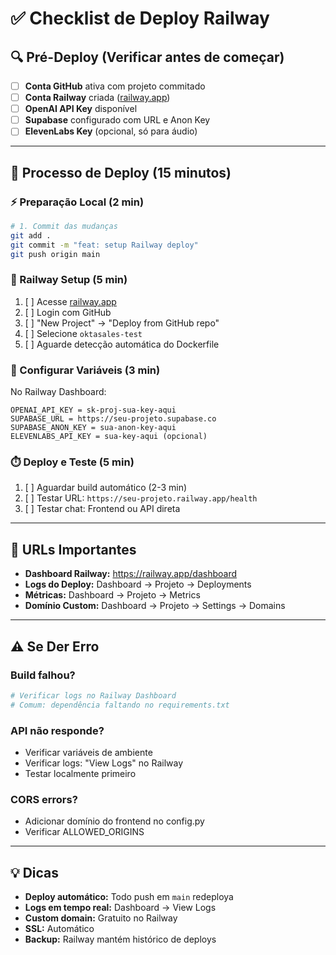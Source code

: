# ✅ Checklist de Deploy Railway

## 🔍 Pré-Deploy (Verificar antes de começar)

- [ ] **Conta GitHub** ativa com projeto commitado
- [ ] **Conta Railway** criada ([railway.app](https://railway.app))
- [ ] **OpenAI API Key** disponível
- [ ] **Supabase** configurado com URL e Anon Key
- [ ] **ElevenLabs Key** (opcional, só para áudio)

---

## 🚀 Processo de Deploy (15 minutos)

### ⚡ Preparação Local (2 min)
```bash
# 1. Commit das mudanças
git add .
git commit -m "feat: setup Railway deploy"
git push origin main
```

### 🚂 Railway Setup (5 min)
1. [ ] Acesse [railway.app](https://railway.app)
2. [ ] Login com GitHub
3. [ ] "New Project" → "Deploy from GitHub repo"
4. [ ] Selecione `oktasales-test`
5. [ ] Aguarde detecção automática do Dockerfile

### 🔧 Configurar Variáveis (3 min)
No Railway Dashboard:
```
OPENAI_API_KEY = sk-proj-sua-key-aqui
SUPABASE_URL = https://seu-projeto.supabase.co
SUPABASE_ANON_KEY = sua-anon-key-aqui
ELEVENLABS_API_KEY = sua-key-aqui (opcional)
```

### ⏱️ Deploy e Teste (5 min)
1. [ ] Aguardar build automático (2-3 min)
2. [ ] Testar URL: `https://seu-projeto.railway.app/health`
3. [ ] Testar chat: Frontend ou API direta

---

## 🎯 URLs Importantes

- **Dashboard Railway:** https://railway.app/dashboard
- **Logs do Deploy:** Dashboard → Projeto → Deployments
- **Métricas:** Dashboard → Projeto → Metrics
- **Domínio Custom:** Dashboard → Projeto → Settings → Domains

---

## ⚠️ Se Der Erro

### Build falhou?
```bash
# Verificar logs no Railway Dashboard
# Comum: dependência faltando no requirements.txt
```

### API não responde?
- Verificar variáveis de ambiente
- Verificar logs: "View Logs" no Railway
- Testar localmente primeiro

### CORS errors?
- Adicionar domínio do frontend no config.py
- Verificar ALLOWED_ORIGINS

---

## 💡 Dicas

- **Deploy automático:** Todo push em `main` redeploya
- **Logs em tempo real:** Dashboard → View Logs
- **Custom domain:** Gratuito no Railway
- **SSL:** Automático
- **Backup:** Railway mantém histórico de deploys 
